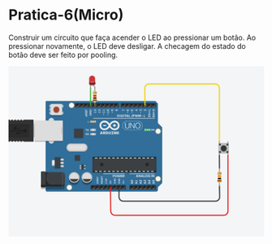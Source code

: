 # Pratica-6(Micro)
Construir um circuito que faça acender o LED ao pressionar um botão. Ao pressionar novamente, o LED deve desligar. A checagem do estado do botão deve ser feito por pooling. 

![Circuito](Pratica6.png)